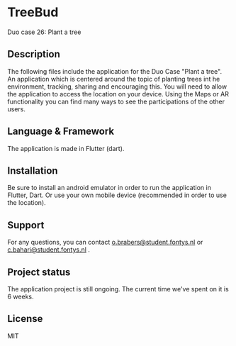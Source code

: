 # TreeBud

Duo case 26: Plant a tree

## Description
The following files include the application for the Duo Case "Plant a tree". 
An application which is centered around the topic of planting trees int he environment, tracking, sharing and encouraging this.
You will need to allow the application to access the location on your device. Using the Maps or AR functionality you can find many
ways to see the participations of the other users.

## Language & Framework
The application is made in Flutter (dart).

## Installation
Be sure to install an android emulator in order to run the application in Flutter, Dart. Or use your own mobile device (recommended in order to use the location).

## Support
For any questions, you can contact o.brabers@student.fontys.nl or c.bahari@student.fontys.nl .

## Project status
The application project is still ongoing. The current time we've spent on it is 6 weeks.

## License
MIT